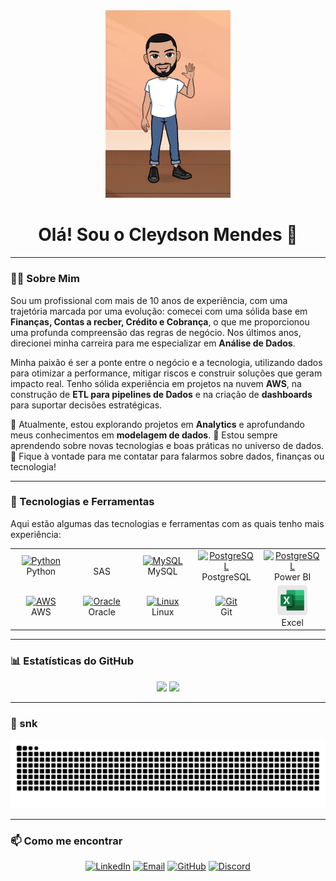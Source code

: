 <div align="center">
  <img src="https://github.com/CleydsonMendes/CleydsonMendes/blob/main/avatar.jpg?raw=true" width="200px" alt="Avatar do Cleydson Mendes"/>
  <h1>Olá! Sou o Cleydson Mendes 👋</h1>
</div>

---

### 👨‍💻 Sobre Mim

Sou um profissional com mais de 10 anos de experiência, com uma trajetória marcada por uma evolução: comecei com uma sólida base em **Finanças, Contas a recber, Crédito e Cobrança**, o que me proporcionou uma profunda compreensão das regras de negócio. Nos últimos anos, direcionei minha carreira para me especializar em **Análise de Dados**.

Minha paixão é ser a ponte entre o negócio e a tecnologia, utilizando dados para otimizar a performance, mitigar riscos e construir soluções que geram impacto real. Tenho sólida experiência em projetos na nuvem **AWS**, na construção de **ETL para pipelines de Dados** e na criação de **dashboards** para suportar decisões estratégicas.

🔭 Atualmente, estou explorando projetos em **Analytics** e aprofundando meus conhecimentos em **modelagem de dados**.
🌱 Estou sempre aprendendo sobre novas tecnologias e boas práticas no universo de dados.
💬 Fique à vontade para me contatar para falarmos sobre dados, finanças ou tecnologia!

---

### 🚀 Tecnologias e Ferramentas

Aqui estão algumas das tecnologias e ferramentas com as quais tenho mais experiência:

<table align="center">
  <tr>
    <td align="center" width="96">
      <a href="https://www.python.org" target="_blank">
        <img src="https://cdn.jsdelivr.net/gh/devicons/devicon/icons/python/python-original.svg" width="48" height="48" alt="Python" />
      </a>
      <br>Python
    </td>
    <td align="center" width="96">
      <a href="https://www.sas.com" target="_blank">
      </a>
      <br>SAS
    </td>
    <td align="center" width="96">
      <a href="https://dev.mysql.com/doc/" target="_blank">
        <img src="https://cdn.jsdelivr.net/gh/devicons/devicon/icons/mysql/mysql-original-wordmark.svg" width="48" height="48" alt="MySQL" />
      </a>
      <br>MySQL
    </td>
    <td align="center" width="96">
      <a href="https://www.postgresql.org" target="_blank">
        <img src="https://cdn.jsdelivr.net/gh/devicons/devicon/icons/postgresql/postgresql-original-wordmark.svg" width="48" height="48" alt="PostgreSQL" />
      </a>
      <br>PostgreSQL
    </td>
     <td align="center" width="96">
      <a href="https://powerbi.microsoft.com/" target="_blank">
        <img src="https://github.com/microsoft/PowerBI-Icons/blob/main/SVG/Power-BI.svg" width="48" height="48" alt="PostgreSQL" />
      </a>
      <br>Power BI
    </td>
  </tr>
  <tr>
    <td align="center" width="96">
      <a href="https://aws.amazon.com/" target="_blank">
        <img src="https://cdn.jsdelivr.net/gh/devicons/devicon/icons/amazonwebservices/amazonwebservices-original-wordmark.svg" width="48" height="48" alt="AWS" />
      </a>
      <br>AWS
    </td>
    <td align="center" width="96">
      <a href="https://www.oracle.com/" target="_blank">
        <img src="https://cdn.jsdelivr.net/gh/devicons/devicon/icons/oracle/oracle-original.svg" width="48" height="48" alt="Oracle" />
      </a>
      <br>Oracle
    </td>
    <td align="center" width="96">
      <a href="https://www.linux.org/" target="_blank">
        <img src="https://cdn.jsdelivr.net/gh/devicons/devicon/icons/linux/linux-original.svg" width="48" height="48" alt="Linux" />
      </a>
      <br>Linux
    </td>
    <td align="center" width="96">
      <a href="https://git-scm.com/" target="_blank">
        <img src="https://cdn.jsdelivr.net/gh/devicons/devicon/icons/git/git-original.svg" width="48" height="48" alt="Git" />
      </a>
      <br>Git
    </td>
    <td align="center" width="96">
      <a href="https://www.microsoft.com/pt-br/microsoft-365/excel" target="_blank">
        <img src="https://github.com/gui-bus/TechIcons/blob/main/Light/Excel.svg" width="48" height="48" alt="Linux" />
      </a>
      <br>Excel
    </td>
  </tr>
</table>

---

### 📊 Estatísticas do GitHub

<p align="center">
  <img height="150em" src="https://github-readme-stats.vercel.app/api?username=CleydsonMendes&show_icons=true&theme=dracula&include_all_commits=true&count_private=true"/>
  <img height="150em" src="https://github-readme-stats.vercel.app/api/top-langs/?username=CleydsonMendes&layout=compact&langs_count=7&theme=dracula"/>
</p>

---

### 🐍 snk

<div align="center">
  <img src="https://github.com/CleydsonMendes/CleydsonMendes/blob/output/github-contribution-grid-snake.svg" alt="snake">
</div>

---

### 📫 Como me encontrar

<p align="center">
  <a href="https://www.linkedin.com/in/cleydsonmendes/" target="_blank"><img src="https://img.shields.io/badge/LinkedIn-0077B5?style=for-the-badge&logo=linkedin&logoColor=white" alt="LinkedIn"></a>
  <a href="mailto:cleydsonsp@hotmail.com" target="_blank"><img src="https://img.shields.io/badge/Email-0078D4?style=for-the-badge&logo=microsoft-outlook&logoColor=white" alt="Email"></a>
  <a href="https://github.com/CleydsonMendes" target="_blank"><img src="https://img.shields.io/badge/GitHub-181717?style=for-the-badge&logo=github&logoColor=white" alt="GitHub"></a>
  <a href="https://discordapp.com/users/cleydsonmendes" target="_blank"><img src="https://img.shields.io/badge/Discord-5865F2?style=for-the-badge&logo=discord&logoColor=white" alt="Discord"></a>
</p>
